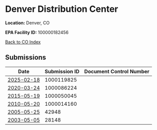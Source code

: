 # Denver Distribution Center

**Location:** Denver, CO

**EPA Facility ID:** 100000182456

[Back to CO Index](../../index.md)

## Submissions

| Date | Submission ID | Document Control Number |
|------|--------------|-------------------------|
| [2025-02-18](submissions/1000119825.md) | 1000119825 |  |
| [2020-03-24](submissions/1000086224.md) | 1000086224 |  |
| [2015-05-19](submissions/1000050045.md) | 1000050045 |  |
| [2010-05-20](submissions/1000014160.md) | 1000014160 |  |
| [2005-05-25](submissions/42948.md) | 42948 |  |
| [2003-05-05](submissions/28148.md) | 28148 |  |
